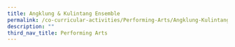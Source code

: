 ```yaml
---
title: Angklung & Kulintang Ensemble
permalink: /co-curricular-activities/Performing-Arts/Angklung-Kulintang-Ensemble/permalink
description: ""
third_nav_title: Performing Arts
---
```


